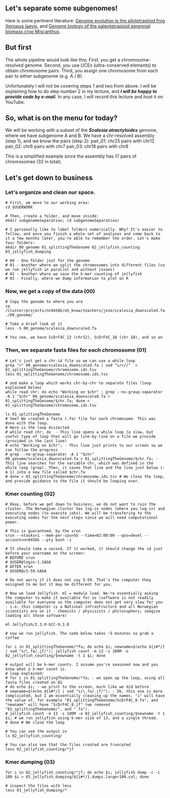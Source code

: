 ## Let's separate some subgenomes!

Here is some pertinent literature:
[Genome evolution in the allotetraploid frog Xenopus laevis](https://www.nature.com/articles/nature19840), and 
[Genome biology of the paleotetraploid perennial biomass crop Miscanthus](https://www.nature.com/articles/s41467-020-18923-6).

## But first
The whole pipeline would look like this:
First, you get a chromosome-resolved genome. Second, you use UCEs (ultra-conserved elements) to obtain chromosome pairs. Third, you assign one chromosome from each pair to either subgenome (e.g. A / B).

Unfortunately I will not be covering steps 1 and two from above. I will be explaining how to do step number 2 in my lecture, and **_I will be happy to provide code by e-mail_**. In any case, I will record this lecture and host it on YouTube.

## So, what is on the menu for today?

We will be working with a subset of the **_Scalesia atractyloides_** genome, where we have subgenome A and B. We have a chr-resolved assembly (step 1), and we know the pairs (step 2):
pair_01: chr25 pairs with chr12
pair_02: chr6 pairs with chr7
pair_03: chr18 pairs with chr8

This is a simplified example since the assembly has 17 pairs of chromosomes (32 in total).

## Let's get down to business

### Let's organize and clean our space.
```
# First, we move to our working area:
cd $USERWORK

# Then, create a folder, and move inside:
mkdir subgenomeSeparation; cd subgenomeSeparation/

# I personally like to label folders numerically. Why? It's easier to follow, and once you finish a whole set of analyses and come back to it a few months later, you're able to remember the order. Let's make four folders:
mkdir 00_genome 01_splittingTheGenome 02_jellyfish_counting 03_jellyfish_dumping

# 00 - One folder just for the genome
# 01 - Another where we split the chromosomes into different files (so we run jellyfish in parallel and without issues)
# 02 - Another where we save the k-mer counting of jellyfish
# 03 - Finally, where we dump information to plot on R
```

### Now, we get a copy of the data (00)
```
# Copy the genome to where you are
cp /cluster/projects/nn9458k/oh_know/teachers/jose/scalesia_downscaled.fa ./00_genome/

# Take a brief look at it
less -S 00_genome/scalesia_downscaled.fa

# You see, we have ScDrF4C_12 (chr12), ScDrF4C_18 (chr 18), and so on
```

### Then, we separate fasta files for each chromosome (01)
```
# Let's just get a chr-id file so we can use a while loop
grep ">" 00_genome/scalesia_downscaled.fa | sed "s/>//"  > 01_splittingTheGenome/chromosome.ids.tsv
less 01_splittingTheGenome/chromosome.ids.tsv

# and make a loop which works chr-by-chr to separate files (loop explained below)
while read chr; do echo "Working on $chr" ; grep --no-group-separator -A 1 "$chr" 00_genome/scalesia_downscaled.fa > 01_splittingTheGenome/$chr.fa; done < 01_splittingTheGenome/chromosome.ids.tsv

ls 01_splittingTheGenome
# See? We created a fasta (.fa) file for each chromosome. This was done with the loop.
# Here is the loop dissected
# while read chr; do  - This line opens a while loop (a slow, but useful type of loop that will go line-by-line on a file we provide (provided in the last line)
# echo "Working on $chr"; - This line just prints to our screen so we can follow the progress
# grep --no-group-separator -A 1 "$chr" 00_genome/scalesia_downscaled.fa > 01_splittingTheGenome/$chr.fa; - This line searches for the variable chr, which was defined in the while loop (grep). Then, it saves that line and the line just below (-A 1) into a new file called $chr.fa
# done < 01_splittingTheGenome/chromosome.ids.tsv # We close the loop, and provide guidance to the file it should be looping over.
```

###  Kmer counting (02)
```
# Okay, before we get down to business, we do not want to ruin the cluster. The Norwegian cluster has log-in nodes (where you log-in) and executing nodes (to execute jobs). We will be transfering to the executing nodes for the next steps since we will need computational power.

# This is guaranteed, by the srun
srun --ntasks=1 --mem-per-cpu=5G --time=02:00:00 --qos=devel --account=nn9458k --pty bash -i

# It should take a second. If it worked, it should change the id just before your username on the screen:
# BEFORE srun
# $USER@login-1.SAGA
# AFTER srun
# $USER@c5-59.SAGA

# Do not worry if it does not say 5-59. That's the computer they assigned to me but it may be different for you.

# Now we load Jellyfish. ml = module load. We're essentially asking the computer to make it available for us (software is not readily available for everyone so the computer does not get very slow for you - i.e. this computer is a National infrastructure and all Norwegian scientists are on it - chemists / physisists / philosophers; imagine loading all those software)

ml Jellyfish/2.3.0-GCC-9.3.0

# now we run jellyfish. The code below takes ~5 minutes so grab a coffee

for i in 01_splittingTheGenome/*fa; do echo $i; newname=$(echo ${i#*/} | sed "s/\.fa/.jf/"); jellyfish count -m 13 -s 100M -o 02_jellyfish_counting/$newname -t 1 $i; done

# output will be k-mer counts. I assume you're seasoned now and you know what a k-mer count is.
# loop explained:
# for i in 01_splittingTheGenome/*fa; - we open up the loop, using all fasta files created on 01
# do echo $i; - we print to the screen, much like we did before
# newname=$(echo ${i#*/} | sed "s/\.fa/.jf/"); - Ok, this one is more complicated, but I am essentially cleaning up the names. "i" will have the value of, for example "01_splittingTheGenome/ScDrF4C_8.fa", and "newname" will have "ScDrF4C_8.jf" (we removed "01_splittingTheGenome/", and ".fa").
# jellyfish count -m 13 -s 100M -o 02_jellyfish_counting/$newname -t 1 $i; # we run jellyfish using k-mer size of 13, and a single thread.
# done # We close the loop

# You can see the output in
ls 02_jellyfish_counting/

# You can also see that the files created are truncated
less 02_jellyfish_counting/*jf

```

###  Kmer dumping (03)
```
for i in 02_jellyfish_counting/*jf; do echo $i; jellyfish dump -c -L 100 $i > 03_jellyfish_dumping/${i#*/}.dumps.larger100.col; done

# inspect the files with less
less 03_jellyfish_dumping/*
```
